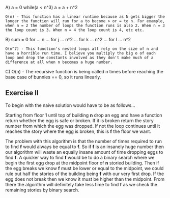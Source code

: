 A) 
    a = 0
    while(a < n^3)
        a = a + n^2

    O(n) - This function has a linear runtime because as N gets bigger the longer the function will run for a to become > or = to n. For example, when n = 2 the number of loops the function runs is also 2. When n = 3 the loop count is 3. When n = 4 the loop count is 4, etc etc. 

B) sum =  0
    for ... n
    ...
    for j ... n^2
    ...
    for k ... n^2
    ...
    for l ... n^2

    O(n^7) - This function's nested loops all rely on the size of n and have a horrible run time. I believe you multiply the big o of each loop and drop the constants involved as they don't make much of a difference at all when n becomes a huge number. 


C) O(n) - The recursive function is being called n times before reaching the base case of bunnies == 0, so it runs linearly.


## Exercise II
To begin with the naive solution would have to be as follows...

Starting from floor 1 until top of building __n__ drop an egg and have a function return whether the egg is safe or broken. If it is broken return the story number from which the egg was dropped. If not the loop continues until it reaches the story where the egg is broken, this is __f__ the floor we want.

The problem with this algorithm is that the number of times required to run to find __f__ would always be equal to __f__. So if __f__ is an insanely huge number then our algorithm will waste an equally insane amount of time dropping eggs to find __f__. A quicker way to find __f__ would be to do a binary search where we begin the first egg drop at the midpoint floor of __n__ storied building. Then if the egg breaks we know __f__ must be lower or equal to the midpoint, we could rule out half the stories of the building being __f__ with our very first drop. If the egg does not break then we know it must be higher than the midpoint. From there the algorithm will definitely take less time to find __f__ as we check the remaining stories by binary search.
